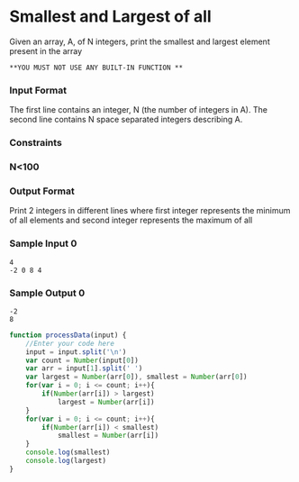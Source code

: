 # Smallest and Largest of all

Given an array, A, of N integers, print the smallest and largest element present in the array
```
**YOU MUST NOT USE ANY BUILT-IN FUNCTION **
```
### Input Format

The first line contains an integer, N (the number of integers in A). The second line contains N space separated integers describing A.

### Constraints

### N<100

### Output Format

Print 2 integers in different lines where first integer represents the minimum of all elements and second integer represents the maximum of all

### Sample Input 0
```
4
-2 0 8 4
```
### Sample Output 0
```
-2
8
```
```javascript
function processData(input) {
    //Enter your code here
    input = input.split('\n')
    var count = Number(input[0])
    var arr = input[1].split(' ')
    var largest = Number(arr[0]), smallest = Number(arr[0])
    for(var i = 0; i <= count; i++){
        if(Number(arr[i]) > largest)
            largest = Number(arr[i])
    }
    for(var i = 0; i <= count; i++){
        if(Number(arr[i]) < smallest)
            smallest = Number(arr[i])
    }
    console.log(smallest)
    console.log(largest) 
} 
```

